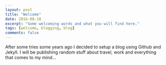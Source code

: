 ```yaml
---
layout: post
title: "Welcome"
date: 2016-08-18
excerpt: "Some welcoming words and what you will find here."
tags: [welcome, blogging, blog]
comments: false
---
```


After some tries some years ago I decided to setup a blog using Github and Jekyll. I will be publishing random stuff about travel, work and everything that comes to my mind...
